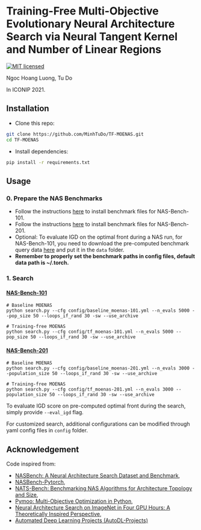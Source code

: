 # Training-Free Multi-Objective Evolutionary Neural Architecture Search via Neural Tangent Kernel and Number of Linear Regions

[![MIT licensed](https://img.shields.io/badge/license-MIT-brightgreen.svg)](LICENSE.md)

Ngoc Hoang Luong, Tu Do

In ICONIP 2021.

## Installation

- Clone this repo:

```bash
git clone https://github.com/MinhTuDo/TF-MOENAS.git
cd TF-MOENAS
```

- Install dependencies:

```bash
pip install -r requirements.txt
```

## Usage

### 0. Prepare the NAS Benchmarks

- Follow the instructions [here](https://github.com/google-research/nasbench) to install benchmark files for NAS-Bench-101.
- Follow the instructions [here](https://github.com/D-X-Y/NATS-Bench/blob/main/README.md) to install benchmark files for NAS-Bench-201.
- Optional: To evaluate IGD on the optimal front during a NAS run, for NAS-Bench-101, you need to download the pre-computed benchmark query data [here](https://drive.google.com/file/d/1s3uQkDuHtZQWSKLWMQ3Ikrik4BbJ3ajl/view?usp=sharing) and put it in the `data` folder.
- **Remember to properly set the benchmark paths in config files, default data path is ~/.torch.**

### 1. Search

#### [NAS-Bench-101](https://github.com/google-research/nasbench)

```shell
# Baseline MOENAS
python search.py --cfg config/baseline_moenas-101.yml --n_evals 5000 --pop_size 50 --loops_if_rand 30 -sw --use_archive

# Training-free MOENAS
python search.py --cfg config/tf_moenas-101.yml --n_evals 5000 --pop_size 50 --loops_if_rand 30 -sw --use_archive
```

#### [NAS-Bench-201](https://github.com/D-X-Y/AutoDL-Projects/blob/master/docs/NAS-Bench-201.md)

```shell
# Baseline MOENAS
python search.py --cfg config/baseline_moenas-201.yml --n_evals 3000 --population_size 50 --loops_if_rand 30 -sw --use_archive

# Training-free MOENAS
python search.py --cfg config/tf_moenas-201.yml --n_evals 3000 --population_size 50 --loops_if_rand 30 -sw --use_archive
```

To evaluate IGD score on pre-computed optimal front during the search, simply provide `--eval_igd` flag.

For customized search, additional configurations can be modified through yaml config files in `config` folder.

## Acknowledgement

Code inspired from:

- [NASBench: A Neural Architecture Search Dataset and Benchmark](https://github.com/google-research/nasbench),
- [NASBench-Pytorch](https://github.com/romulus0914/NASBench-PyTorch),
- [NATS-Bench: Benchmarking NAS Algorithms for Architecture Topology and Size](https://github.com/D-X-Y/NATS-Bench),
- [Pymoo: Multi-Objective Optimization in Python](https://github.com/anyoptimization/pymoo),
- [Neural Architecture Search on ImageNet in Four GPU Hours: A Theoretically Inspired Perspective](https://github.com/VITA-Group/TENAS),
- [Automated Deep Learning Projects (AutoDL-Projects)](https://github.com/D-X-Y/AutoDL-Projects)
